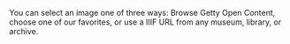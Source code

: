 You can select an image one of three ways: Browse Getty Open Content, choose one of our favorites, or use a IIIF URL from any museum, library, or archive.
